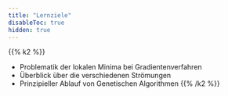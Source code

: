 ```yaml
---
title: "Lernziele"
disableToc: true
hidden: true
---
```



{{% k2 %}}
*   Problematik der lokalen Minima bei Gradientenverfahren
*   Überblick über die verschiedenen Strömungen
*   Prinzipieller Ablauf von Genetischen Algorithmen
{{% /k2 %}}
